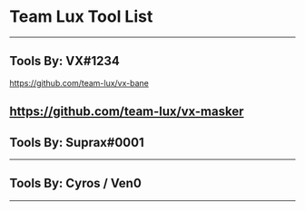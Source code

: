 # Team Lux Tool List
----------------------
## Tools By: VX#1234


https://github.com/team-lux/vx-bane

https://github.com/team-lux/vx-masker
----------------------
## Tools By: Suprax#0001
------------------
## Tools By: Cyros / Ven0
------------------
